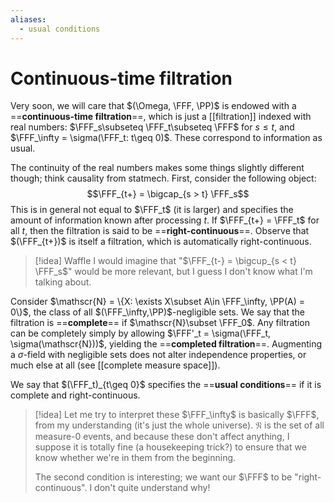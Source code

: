 ```yaml
---
aliases:
  - usual conditions
---
```

# Continuous-time filtration

Very soon, we will care that $(\Omega, \FFF, \PP)$ is endowed with a ==**continuous-time filtration**==, which is just a [[filtration]] indexed with real numbers: $\FFF_s\subseteq \FFF_t\subseteq \FFF$ for $s \leq t$, and $\FFF_\infty = \sigma(\FFF_t: t\geq 0)$. These correspond to information as usual.

The continuity of the real numbers makes some things slightly different though; think causality from statmech. First, consider the following object:
$$\FFF_{t+} = \bigcap_{s > t} \FFF_s$$
This is in general not equal to $\FFF_t$ (it is larger) and specifies the amount of information known after processing $t$. If $\FFF_{t+} = \FFF_t$ for all $t$, then the filtration is said to be ==**right-continuous**==. Observe that $(\FFF_{t+})$ is itself a filtration, which is automatically right-continuous.

>[!idea] Waffle
> I would imagine that "$\FFF_{t-} = \bigcup_{s < t} \FFF_s$" would be more relevant, but I guess I don't know what I'm talking about.

Consider $\mathscr{N} = \{X: \exists X\subset A\in \FFF_\infty, \PP(A) = 0\}$, the class of all $(\FFF_\infty,\PP)$-negligible sets. We say that the filtration is ==**complete**== if $\mathscr{N}\subset \FFF_0$. Any filtration can be completely simply by allowing $\FFF'_t = \sigma(\FFF_t, \sigma(\mathscr{N}))$, yielding the ==**completed filtration**==. Augmenting a $\sigma$-field with negligible sets does not alter independence properties, or much else at all (see [[complete measure space]]).

We say that $(\FFF_t)_{t\geq 0}$ specifies the ==**usual conditions**== if it is complete and right-continuous.

>[!idea] Let me try to interpret these
>$\FFF_\infty$ is basically $\FFF$, from my understanding (it's just the whole universe). $\mathfrak{N}$ is the set of all measure-$0$ events, and because these don't affect anything, I suppose it is totally fine (a housekeeping trick?) to ensure that we know whether we're in them from the beginning.
>
>The second condition is interesting; we want our $\FFF$ to be "right-continuous". I don't quite understand why!